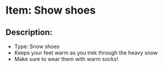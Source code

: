 # Item: Show shoes

## Description: 
* Type: Snow shoes
* Keeps your feet warm as you trek through the heavy snow
* Make sure to wear them with warm socks!